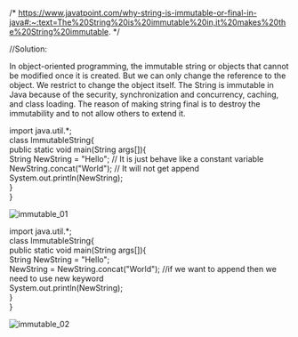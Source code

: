 /* https://www.javatpoint.com/why-string-is-immutable-or-final-in-java#:~:text=The%20String%20is%20immutable%20in,it%20makes%20the%20String%20immutable.  */

//Solution:

In object-oriented programming, the immutable string or objects that cannot be modified once it is created.
But we can only change the reference to the object. We restrict to change the object itself. 
The String is immutable in Java because of the security, synchronization and concurrency, caching, and class loading. 
The reason of making string final is to destroy the immutability and to not allow others to extend it.

import java.util.*;  
class ImmutableString{    
    public static void main(String args[]){    
        String NewString = "Hello";    // It is just behave like a constant variable\
        NewString.concat("World");    // It will not get append
        System.out.println(NewString);    
    }    
}    


![immutable_01](https://user-images.githubusercontent.com/61939693/149388015-78aa05d9-b878-45e2-9c19-25aef625bd3d.jpg)



import java.util.*;  
class ImmutableString{    
    public static void main(String args[]){    
        String NewString = "Hello";    
        NewString = NewString.concat("World");  //if we want to append then we need to use new keyword\
        System.out.println(NewString);    
    }    
}    




![immutable_02](https://user-images.githubusercontent.com/61939693/149388215-afe612aa-5a51-4559-b28f-058012dda624.jpg)


